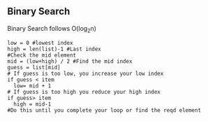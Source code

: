 ## Binary Search

Binary Search follows O(log<sub>2</sub>n)

```
low = 0 #lowest index
high = len(list)-1 #Last index
#Check the mid element
mid = (low+high) / 2 #Find the mid index
guess = list[mid]
# If guess is too low, you increase your low index
if guess < item
  low= mid + 1
# If guess is too high you reduce your high index
if guess> item
  high = mid-1
#Do this until you complete your loop or find the reqd element
```

